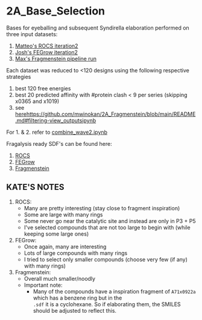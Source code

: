 # 2A_Base_Selection

Bases for eyeballing and subsequent Syndirella elaboration performed on three input datasets:

1. [Matteo's ROCS iteration2](https://github.com/matteoferla/EV-A71-2A-elaborations)
2. [Josh's FEGrow iteration2](https://github.com/jthorton/EV-A71-2A-elaborations)
3. [Max's Fragmenstein pipeline run](https://github.com/mwinokan/2A_Fragmenstein)

Each dataset was reduced to <120 designs using the following respective strategies

1. best 120 free energies
2. best 20 predicted affinity with #protein clash < 9 per series (skipping x0365 and x1019)
3. see [here](https://github.com/mwinokan/2A_Fragmenstein/blob/main/README.md#filtering-view_outputsipynb)https://github.com/mwinokan/2A_Fragmenstein/blob/main/README.md#filtering-view_outputsipynb

For 1. & 2. refer to [combine_wave2.ipynb](https://github.com/mwinokan/2A_Base_Selection/blob/main/combine_wave2.ipynb)

Fragalysis ready SDF's can be found here:

1. [ROCS](https://github.com/mwinokan/2A_Base_Selection/blob/main/filtered_2A_iter2_ROCS_fragalysis.sdf)
2. [FEGrow](https://github.com/mwinokan/2A_Base_Selection/blob/main/filtered_2A_iter2_fegrow_top120_fragalysis.sdf)
3. [Fragmenstein](https://github.com/mwinokan/2A_Base_Selection/blob/main/filtered_2A_iter2_MW_Fragmenstein_fragalysis.sdf)

## KATE'S NOTES

1. ROCS:
   - Many are pretty interesting (stay close to fragment inspiration)
   - Some are large with many rings
   - Some never go near the catalytic site and instead are only in P3 + P5
   - I've selected compounds that are not too large to begin with (while keeping some large ones)
2. FEGrow:
   - Once again, many are interesting
   - Lots of large compounds with many rings
   - I tried to select only smaller compounds (choose very few (if any) with many rings)
3. Fragmenstein:
   - Overall much smaller/noodly
   - Important note:
     - Many of the compounds have a inspiration fragment of `A71x0922a` which has a benzene ring but in the <br />  `.sdf` it is a cyclohexane. So if elaborating them, the SMILES should be adjusted to reflect this.